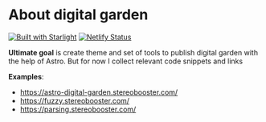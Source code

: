 # About digital garden

[![Built with Starlight](https://astro.badg.es/v2/built-with-starlight/tiny.svg)](https://starlight.astro.build) [![Netlify Status](https://api.netlify.com/api/v1/badges/06409150-3184-47d0-b085-6a013b792ed3/deploy-status)](https://app.netlify.com/sites/astro-digital-garden/deploys)

**Ultimate goal** is create theme and set of tools to publish digital garden with the help of Astro. But for now I collect relevant code snippets and links

**Examples**:

- https://astro-digital-garden.stereobooster.com/
- https://fuzzy.stereobooster.com/
- https://parsing.stereobooster.com/
